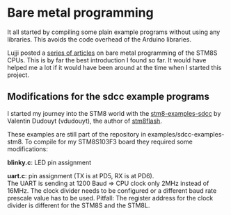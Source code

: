# Bare metal programming

It all started by compiling some plain example programs without using any
libraries. This avoids the code overhead of the Arduino libraries.

Lujji posted a [series of
articles](https://lujji.github.io/blog/bare-metal-programming-stm8/) on bare
metal programming of the STM8S CPUs. This is by far the best introduction I
found so far. It would have helped me a lot if it would have been around at
the time when I started this project.




## Modifications for the sdcc example programs

I started my journey into the STM8 world with the
[stm8-examples-sdcc](https://github.com/vdudouyt/sdcc-examples-stm8) by
Valentin Dudouyt (vdudouyt), the author of
[stm8flash](https://github.com/vdudouyt/stm8flash).

These examples are still part of the repository in
examples/sdcc-examples-stm8. To compile for my STM8S103F3 board they
required some modifications:

**blinky.c**: LED pin assignment

**uart.c**:  pin assignment (TX is at PD5, RX is at PD6).  
The UART is sending at 1200 Baud => CPU clock only 2MHz instead of 16MHz.
The clock divider needs to be configured or a different baud rate prescale value
has to be used. Pitfall: The register address for the clock divider is
different for the STM8S and the STM8L.

